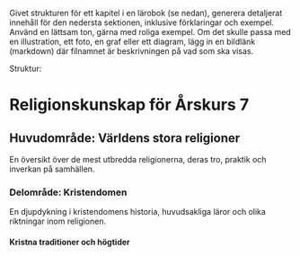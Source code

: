 Givet strukturen för ett kapitel i en lärobok (se nedan), generera detaljerat innehåll för den nedersta sektionen, inklusive förklaringar och exempel.
Använd en lättsam ton, gärna med roliga exempel.
Om det skulle passa med en illustration, ett foto, en graf eller ett diagram, lägg in en bildlänk (markdown) där filnamnet är beskrivningen på vad som ska visas.

Struktur:
# Religionskunskap för Årskurs 7
## Huvudområde: Världens stora religioner
En översikt över de mest utbredda religionerna, deras tro, praktik och inverkan på samhällen.
### Delområde: Kristendomen
En djupdykning i kristendomens historia, huvudsakliga läror och olika riktningar inom religionen.
#### Kristna traditioner och högtider

